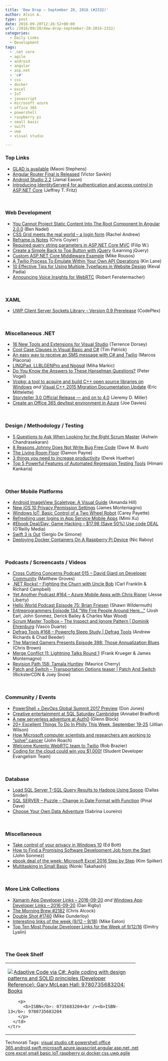 ```yaml
---
title: 'Dew Drop – September 20, 2016 (#2332)'
author: Alvin A.
type: post
date: 2016-09-20T12:26:52+00:00
url: /2016/09/20/dew-drop-september-20-2016-2332/
categories:
  - Daily Links
  - Development
tags:
  - .net core
  - agile
  - android
  - angular
  - asp.net
  - 'c#'
  - css
  - docker
  - excel
  - IoT
  - javascript
  - microsoft azure
  - office 365
  - powershell
  - raspberry pi
  - small basic
  - swift
  - uwp
  - visual studio

---
```

### <a name="top"></a>Top Links

  * <a href="https://blogs.msdn.microsoft.com/maoni/2016/09/19/556/" target="_blank">GLAD is available</a> (Maoni Stephens)
  * <a href="https://vsavkin.com/angular-router-final-is-released-5b450b09eb73?source=rss----2f95a23d4112---4" target="_blank">Angular Router Final is Released</a> (Victor Savkin)
  * <a href="http://feedproxy.google.com/~r/blogspot/hsDu/~3/qUHmoa0JLjo/android-studio-2-2.html" target="_blank">Android Studio 2.2</a> (Jamal Eason)
  * <a href="https://blogs.msdn.microsoft.com/webdev/2016/09/19/introducing-identityserver4-for-authentication-and-access-control-in-asp-net-core/" target="_blank">Introducing IdentityServer4 for authentication and access control in ASP.NET Core</a> (Jeffrey T. Fritz)

&nbsp;

### <a name="web"></a>Web Development

  * <a href="http://www.bennadel.com/blog/3146-you-cannot-project-static-content-into-the-root-component-in-angular-2-0-0.htm" target="_blank">You Cannot Project Static Content Into The Root Component In Angular 2.0.0</a> (Ben Nadel)
  * <a href="https://www.rachelandrew.co.uk/archives/2016/09/20/css-grid-meets-the-real-world-a-login-form/" target="_blank">CSS Grid meets the real world &#8211; a login form</a> (Rachel Andrew)
  * <a href="https://css-tricks.com/reframe-js-notes/" target="_blank">Reframe.js Notes</a> (Chris Coyier)
  * <a href="http://www.strathweb.com/2016/09/required-query-string-parameters-in-asp-net-core-mvc/" target="_blank">Required query string parameters in ASP.NET Core MVC</a> (Filip W.)
  * <a href="http://feedproxy.google.com/~r/LearningJquery/~3/J927yBJASIs/create-a-simple-back-to-top-button-with-jquery" target="_blank">Create a Simple Back to Top Button with jQuery</a> (Learning jQuery)
  * <a href="https://blogs.msdn.microsoft.com/dotnet/2016/09/19/custom-asp-net-core-middleware-example/" target="_blank">Custom ASP.NET Core Middleware Example</a> (Mike Rousos)
  * <a href="http://apievangelist.com/2016/09/19/a-twilio-process-to-emulate-within-your-own-api-operations/" target="_blank">A Twilio Process To Emulate Within Your Own API Operations</a> (Kin Lane)
  * <a href="http://feedproxy.google.com/~r/ModernWebHQ/~3/7mSRgAVQQT4/" target="_blank">10 Effective Tips for Using Multiple Typefaces in Website Design</a> (Keval Padia)
  * <a href="https://twilioinc.wpengine.com/2016/09/announcing-voice-insights.html" target="_blank">Announcing Voice Insights for WebRTC</a> (Robert Fenstermacher)

&nbsp;

### <a name="silverlight"></a>XAML

  * <a href="http://sillysox.codeplex.com/releases/view/626924" target="_blank">UWP Client Server Sockets Library &#8211; Version 0.9 Prerelease</a> (CodePlex)

&nbsp;

### <a name="dotnet"></a>Miscellaneous .NET

  * <a href="https://visualstudiomagazine.com/articles/2016/09/01/16-new-vs-2015-extensions.aspx" target="_blank">16 New Tools and Extensions for Visual Studio</a> (Terrence Dorsey)
  * <a href="https://visualstudiomagazine.com/articles/2016/09/01/cool-case-clauses.aspx" target="_blank">Cool Case Clauses in Visual Basic and C#</a> (Tim Patrick)
  * <a href="https://twilioinc.wpengine.com/2016/09/an-easy-way-to-receive-an-sms-message-with-c-and-twilio.html" target="_blank">An easy way to receive an SMS message with C# and Twilio</a> (Marcos Placona)
  * <a href="http://blog.rthand.com/post/2016/09/19/linqpad-llblgenpro-and-npgsql.aspx" target="_blank">LINQPad, LLBLGENPro and Npgsql</a> (Miha Markic)
  * <a href="https://visualstudiomagazine.com/articles/2016/09/01/hanselman-questions.aspx" target="_blank">Do You Know the Answers to These Hanselman Questions?</a> (Peter Vogel)
  * <a href="https://blogs.msdn.microsoft.com/vcblog/2016/09/19/vcpkg-a-tool-to-acquire-and-build-c-open-source-libraries-on-windows/" target="_blank">Vcpkg: a tool to acquire and build C++ open source libraries on Windows</a> _and_ <a href="https://blogs.msdn.microsoft.com/vcblog/2016/09/19/visual-c-2015-migration-documentation-update/" target="_blank">Visual C++ 2015 Migration Documentation Update</a> (Eric Mittelette)
  * <a href="https://jeremydmiller.com/2016/09/19/storyteller-3-0-official-release-and-on-to-4-0/" target="_blank">Storyteller 3.0 Official Release — and on to 4.0</a> (Jeremy D. Miller)
  * <a href="https://azure.microsoft.com/blog/create-an-office-365-dev-test-environment-in-azure/" target="_blank">Create an Office 365 dev/test environment in Azure</a> (Joe Davies)

&nbsp;

### <a name="design"></a>Design / Methodology / Testing

  * <a href="https://dzone.com/articles/5-questions-to-help-find-the-right-scrum-master?utm_medium=feed&utm_source=feedpress.me&utm_campaign=Feed%3A+dzone%2Fagile" target="_blank">5 Questions to Ask When Looking for the Right Scrum Master</a> (Ashwin Chandrasekaran)
  * <a href="http://blog.dmbcllc.com/8-reasons-johnny-does-not-write-bug-free-code/" target="_blank">8 Reasons Johnny Does Not Write Bug Free Code</a> (Dave M. Bush)
  * <a href="http://www.damonpayne.com/post/the-living-room-floor" target="_blank">The Living Room Floor</a> (Damon Payne)
  * <a href="http://feedproxy.google.com/~r/LeadingAgile/~3/-oY97HXLHsM/" target="_blank">3 things you need to increase productivity</a> (Derek Huether)
  * <a href="https://dzone.com/articles/top-5-powerful-features-of-regression-testing-tool?utm_medium=feed&utm_source=feedpress.me&utm_campaign=Feed%3A+dzone%2Fdevops" target="_blank">Top 5 Powerful Features of Automated Regression Testing Tools</a> (Himani Kankaria)

&nbsp;

### <a name="mobile"></a>Other Mobile Platforms

  * <a href="https://dzone.com/articles/android-imageview-scaletype-a-visual-guide?utm_medium=feed&utm_source=feedpress.me&utm_campaign=Feed%3A+dzone%2Fmobile" target="_blank">Android ImageView Scaletype: A Visual Guide</a> (Amanda Hill)
  * <a href="https://blog.xamarin.com/new-ios-10-privacy-permission-settings/" target="_blank">New iOS 10 Privacy Permission Settings</a> (James Montemagno)
  * <a href="https://blog.falafel.com/windows-iot-two-wheel-robot/" target="_blank">Windows IoT: Basic Control of a Two Wheel Robot</a> (Carey Payette)
  * <a href="https://azure.microsoft.com/blog/mobile-apps-easy-authentication-refresh-token-support/" target="_blank">Refreshing user logins in App Service Mobile Apps</a> (Mimi Xu)
  * <a href="http://feedproxy.google.com/~r/oreilly/news/~3/giZ-xLfSMFA/9781593276690.do" target="_blank">#Ebook Deal/Day: Game Hacking &#8211; $17.98 (Save 50%) Use code DEAL</a> (O&#8217;Reilly Media)
  * <a href="http://www.infoq.com/news/2016/09/swift-3-released?utm_campaign=infoq_content&utm_source=infoq&utm_medium=feed&utm_term=global" target="_blank">Swift 3 is Out</a> (Sergio De Simone)
  * <a href="https://www.thepolyglotdeveloper.com/2016/09/deploying-docker-containers-raspberry-pi-device/" target="_blank">Deploying Docker Containers On A Raspberry Pi Device</a> (Nic Raboy)

&nbsp;

### <a name="podcasts"></a>Podcasts / Screencasts / Videos

  * <a href="http://feedproxy.google.com/~r/CrossCuttingConcerns/~3/4frnKT670Hs/Podcast-015-David-Giard-on-Developer-Community" target="_blank">Cross Cutting Concerns Podcast 015 &#8211; David Giard on Developer Community</a> (Matthew Groves)
  * <a href="http://www.dotnetrocks.com/default.aspx?ShowNum=1350" target="_blank">.NET Rocks! &#8211; Fighting the Churn with Uncle Bob</a> (Carl Franklin & Richard Campbell)
  * <a href="http://feedproxy.google.com/~r/JesseLiberty-SilverlightGeek/~3/7lq4IBJqijM/" target="_blank">Yet Another Podcast #164 – Azure Mobile Apps with Chris Risner</a> (Jesse Liberty)
  * <a href="http://hwpod.libsyn.com/episode-75-brian-friesen" target="_blank">Hello World Podcast Episode 75: Brian Friesen</a> (Shawn Wildermuth)
  * <a href="http://entreprogrammers.com/episode-134-we-fire-people-around-here/" target="_blank">Entreprogrammers Episode 134 “We Fire People Around Here…”</a> (Josh Earl, John Sonmez, Derick Bailey & Charles Max Wood)
  * <a href="http://scrummastertoolbox.libsyn.com/the-inspect-and-ignore-pattern-dominik-ehrenburg" target="_blank">Scrum Master Toolbox &#8211; The Inspect and Ignore Pattern | Dominik Ehrenburg</a> (Vasco Duarte)
  * <a href="https://channel9.msdn.com/Shows/Defrag-Tools/Defrag-Tools-168-Powercfg-Sleep-Study?WT.mc_id=DX_MVP4025064" target="_blank">Defrag Tools #168 &#8211; Powercfg Sleep Study | Defrag Tools</a> (Andrew Richards & Chad Beeder)
  * <a href="http://www.themarriedgamers.net/the-married-gamers-presents-episode-398-those-annualization-blues/" target="_blank">The Married Gamers Presents Episode 398: Those Annualization Blues</a> (Chris Brown)
  * <a href="http://www.mergeconflict.fm/episodes/46485-merge-conflict-11-lightning-talks-round-1" target="_blank">Merge Conflict 11: Lightning Talks Round 1</a> (Frank Krueger & James Montemagno)
  * <a href="http://revisionpath.simplecast.fm/episodes/44675-158-tamala-huntley" target="_blank">Revision Path 158: Tamala Huntley</a> (Maurice Cherry)
  * <a href="https://channel9.msdn.com/Shows/Patch-And-Switch/Patch-and-Switch-Transportation-Options-teaser?WT.mc_id=DX_MVP4025064" target="_blank">Patch and Switch &#8211; Transportation Options teaser | Patch And Switch</a> (RicksterCDN & Joey Snow)

&nbsp;

### <a name="events"></a>Community / Events

  * <a href="https://powershell.org/2016/09/19/powershell-devops-global-summit-2017-preview/" target="_blank">PowerShell + DevOps Global Summit 2017 Preview</a> (Don Jones)
  * <a href="http://www.red-gate.com/blog/communities/sql-saturday-cambridge-2" target="_blank">Creative entertainment at SQL Saturday Cambridge</a> (Annabel Bradford)
  * <a href="http://feedproxy.google.com/~r/CodeBetter/~3/jIfUuR6xsVA/" target="_blank">A new serverless adventure at Auth0</a> (Glenn Block)
  * <a href="http://www.uwishunu.com/2016/09/20-excellent-things-philly-week-september-19-25/" target="_blank">20+ Excellent Things To Do In Philly This Week, September 19-25</a> (Jillian Wilson)
  * <a href="http://blogs.microsoft.com/next/2016/09/19/microsoft-computer-scientists-researchers-working-solve-cancer/" target="_blank">How Microsoft computer scientists and researchers are working to “solve” cancer</a> (John Roach)
  * <a href="https://twilioinc.wpengine.com/2016/09/kurento.html" target="_blank">Welcome Kurento WebRTC team to Twilio</a> (Rob Brazier)
  * <a href="https://blogs.msdn.microsoft.com/microsoftimagine/2016/09/19/coding-for-the-cloud-could-win-you-1000/" target="_blank">Coding for the cloud could win you $1,000!</a> (Student Developer Evangelism Team)

&nbsp;

### <a name="sql"></a>Database

  * <a href="http://feedproxy.google.com/~r/MSSQLTips-LatestSqlServerTips/~3/X68tUk2_HHs/tip.asp" target="_blank">Load SQL Server T-SQL Query Results to Hadoop Using Sqoop</a> (Dallas Snider)
  * <a href="http://blog.sqlauthority.com/2016/09/20/sql-server-puzzle-change-date-format-function/" target="_blank">SQL SERVER – Puzzle – Change in Date Format with Function</a> (Pinal Dave)
  * <a href="https://enterprise.microsoft.com/en-us/blog/microsoft-in-business/choose-your-own-data-adventure/" target="_blank">Choose Your Own Data Adventure</a> (Sabrina Loureiro)

&nbsp;

### <a name="misc"></a>Miscellaneous

  * <a href="http://feedproxy.google.com/~r/zdnet/Bott/~3/LHMDFQjge8c/" target="_blank">Take control of your privacy in Windows 10</a> (Ed Bott)
  * <a href="https://simpleprogrammer.com/2016/09/19/how-to-find-a-software-development-job/" target="_blank">How to Find a Promising Software Development Job from the Start</a> (John Sonmez)
  * <a href="https://blogs.msdn.microsoft.com/microsoft_press/2016/09/19/ebook-deal-of-the-week-microsoft-excel-2016-step-by-step-2/" target="_blank">ebook deal of the week: Microsoft Excel 2016 Step by Step</a> (Kim Spilker)
  * <a href="https://blogs.msdn.microsoft.com/smallbasic/2016/09/19/multitasking-in-small-basic/" target="_blank">Multitasking in Small Basic</a> (Nonki Takahashi)

&nbsp;

### <a name="links"></a>More Link Collections

  * <a href="http://allaboutxamarin.com/2016/09/xamarin-app-developer-links-2016-09-20/" target="_blank">Xamarin App Developer Links &#8211; 2016-09-20</a> _and_ <a href="http://windowsappdev.com/2016/09/windows-app-developer-links-2016-09-20/" target="_blank">Windows App Developer Links &#8211; 2016-09-20</a> (Dan Rigby)
  * <a href="http://feedproxy.google.com/~r/ReflectivePerspective/~3/sZcAWrpsmZk/" target="_blank">The Morning Brew #2182</a> (Chris Alcock)
  * <a href="http://afreshcup.com/home/2016/9/20/double-shot-1740.html" target="_blank">Double Shot #1740</a> (Mike Gunderloy)
  * <a href="https://samestuffdifferentday.com/2016/09/19/interesting-links-of-the-week-912-918/" target="_blank">Interesting links of the week (9/12 – 9/18)</a> (Mike Eaton)
  * <a href="http://www.lyalin.com/2016/09/19/top-ten-most-popular-developer-links-for-the-week-of-91216/" target="_blank">Top Ten Most Popular Developer Links for the Week of 9/12/16</a> (Dmitry Lyalin)

&nbsp;

### <a name="shelf"></a>The Geek Shelf

<div id="scid:7dc1bd33-94bd-46fd-a20b-0131235bcd47:e09a9865-c4fe-4d04-86b6-0a02a0f7de75" class="wlWriterEditableSmartContent" style="float: none; padding-bottom: 0px; padding-top: 0px; padding-left: 0px; margin: 0px; display: inline; padding-right: 0px">
  <table cellspacing="0" cellpadding="2" width="400" border="0" unselectable="on">
    <tr>
      <td valign="top" width="400">
        <p>
          <a title="Adaptive Code via C#: Agile coding with design patterns and SOLID principles (Developer Reference): Gary McLean Hall: 9780735683204: Books" href="http://www.amazon.com/exec/obidos/ASIN/0735683204/amavin-20"><img data-recalc-dims="1" decoding="async" src="https://i0.wp.com/images.amazon.com/images/P/0735683204.01.MZZZZZZZ.jpg?w=660" border="0" align="left" style="float:left" />Adaptive Code via C#: Agile coding with design patterns and SOLID principles (Developer Reference): Gary McLean Hall: 9780735683204: Books</a>
        </p>
        
        <p>
          <b>ISBN</b>: 0735683204<br /><b>ISBN-13</b>: 9780735683204
        </p>
      </td>
    </tr>
  </table>
</div>

<div id="scid:77ECF5F8-D252-44F5-B4EB-D463C5396A79:ddd61576-54f0-4b87-a6dd-97d29b5946ca" class="wlWriterEditableSmartContent" style="float: none; padding-bottom: 0px; padding-top: 0px; padding-left: 0px; margin: 0px; display: inline; padding-right: 0px">
  Technorati Tags: <a href="http://technorati.com/tags/visual+studio" rel="tag">visual studio</a>,<a href="http://technorati.com/tags/c%23" rel="tag">c#</a>,<a href="http://technorati.com/tags/powershell" rel="tag">powershell</a>,<a href="http://technorati.com/tags/office+365" rel="tag">office 365</a>,<a href="http://technorati.com/tags/android" rel="tag">android</a>,<a href="http://technorati.com/tags/swift" rel="tag">swift</a>,<a href="http://technorati.com/tags/microsoft+azure" rel="tag">microsoft azure</a>,<a href="http://technorati.com/tags/javascript" rel="tag">javascript</a>,<a href="http://technorati.com/tags/angular" rel="tag">angular</a>,<a href="http://technorati.com/tags/asp.net" rel="tag">asp.net</a>,<a href="http://technorati.com/tags/.net+core" rel="tag">.net core</a>,<a href="http://technorati.com/tags/excel" rel="tag">excel</a>,<a href="http://technorati.com/tags/small+basic" rel="tag">small basic</a>,<a href="http://technorati.com/tags/IoT" rel="tag">IoT</a>,<a href="http://technorati.com/tags/raspberry+pi" rel="tag">raspberry pi</a>,<a href="http://technorati.com/tags/docker" rel="tag">docker</a>,<a href="http://technorati.com/tags/css" rel="tag">css</a>,<a href="http://technorati.com/tags/uwp" rel="tag">uwp</a>,<a href="http://technorati.com/tags/agile" rel="tag">agile</a>
</div>